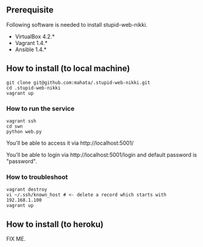 ## Prerequisite

Following software is needed to install stupid-web-nikki.

* VirtualBox 4.2.*
* Vagrant 1.4.*
* Ansible 1.4.*

## How to install (to local machine)

```
git clone git@github.com:mahata/.stupid-web-nikki.git
cd .stupid-web-nikki
vagrant up
```

### How to run the service

```
vagrant ssh
cd swn
python web.py
```

You'll be able to access it via http://localhost:5001/

You'll be able to login via http://localhost:5001/login and default password is "password".

### How to troubleshoot

```
vagrant destroy
vi ~/.ssh/known_host # <- delete a record which starts with 192.168.1.100
vagrant up
```

## How to install (to heroku)

FIX ME.
